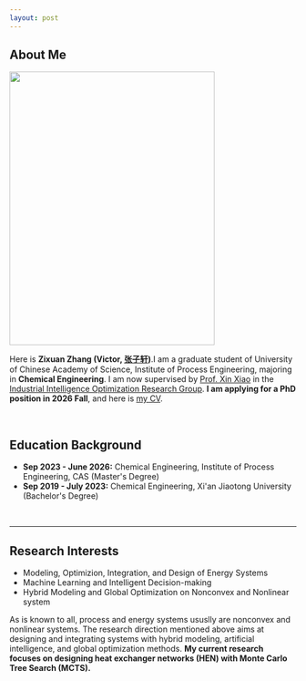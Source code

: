 ```yaml
---
layout: post
---
```


## About Me

<img src="https://zixuanchang.github.io/yinshuisiyuan.jpg" class="floatpic" width="360" height="480">

Here is **Zixuan Zhang (Victor, [张子轩](https://caihanlin.com/file/蔡汉霖简历.pdf))**.I am a graduate student of University of Chinese Academy of Science, Institute of Process Engineering, majoring in **Chemical Engineering**. I am now supervised by [Prof. Xin Xiao](https://people.ucas.ac.cn/~0046355?language=en) in the[ Industrial Intelligence Optimization Research Group](http://mercgrsmr.ipe.ac.cn/xsdw/ktz/202204/t20220419_27305.html). **I am applying for a PhD position in 2026 Fall**, and here is [my CV](https://caihanlin.com/file/Resume-HanlinCAI.pdf).

<br>

## Education Background
- **Sep 2023 - June 2026:** Chemical Engineering, Institute of Process Engineering, CAS (Master's Degree)
- **Sep 2019 - July 2023:** Chemical Engineering, Xi'an Jiaotong University (Bachelor's Degree)



<br>

---

## Research Interests

- Modeling, Optimizion, Integration, and Design of Energy Systems
- Machine Learning and Intelligent Decision-making
- Hybrid Modeling and Global Optimization on Nonconvex and Nonlinear system


As is known to all, process and energy systems ususlly are nonconvex and nonlinear systems. The research direction mentioned above aims at designing and integrating systems with hybrid modeling, artificial intelligence, and global optimization methods. **My current research focuses on designing heat exchanger networks (HEN) with Monte Carlo Tree Search (MCTS).**





<br>
